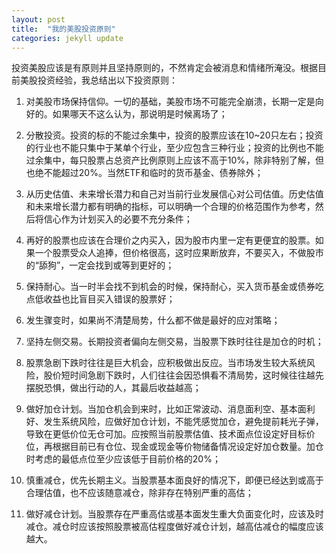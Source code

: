 ```yaml
---
layout: post
title:  "我的美股投资原则"
categories: jekyll update
---
```


投资美股应该是有原则并且坚持原则的，不然肯定会被消息和情绪所淹没。根据目前美股投资经验，我总结出以下投资原则：

1. 对美股市场保持信仰。一切的基础，美股市场不可能完全崩溃，长期一定是向好的。如果哪天不这么认为，那说明是时候离场了；

2. 分散投资。投资的标的不能过余集中，投资的股票应该在10~20只左右；投资的行业也不能只集中于某单个行业，至少应包含三种行业；投资的比例也不能过余集中，每只股票占总资产比例原则上应该不高于10%，除非特别了解，但也绝不能超过20%。当然ETF和临时的货币基金、债券除外；

3. 从历史估值、未来增长潜力和自己对当前行业发展信心对公司估值。历史估值和未来增长潜力都有明确的指标，可以明确一个合理的价格范围作为参考，然后将信心作为计划买入的必要不充分条件；

4. 再好的股票也应该在合理价之内买入，因为股市内里一定有更便宜的股票。如果一个股票受众人追捧，但价格很高，这时应果断放弃，不要买入，不做股市的“舔狗”，一定会找到或等到更好的；

5. 保持耐心。当一时半会找不到机会的时候，保持耐心，买入货币基金或债券吃点低收益也比盲目买入错误的股票好；

6. 发生骤变时，如果尚不清楚局势，什么都不做是最好的应对策略；

7. 坚持左侧交易。长期投资者偏向左侧交易，当股票下跌时往往是加仓的时机；

8. 股票急剧下跌时往往是巨大机会，应积极做出反应。当市场发生较大系统风险，股价短时间急剧下跌时，人们往往会因恐惧看不清局势，这时候往往越先摆脱恐惧，做出行动的人，其最后收益越高；

9.  做好加仓计划。当加仓机会到来时，比如正常波动、消息面利空、基本面利好、发生系统风险，应做好加仓计划，不能凭感觉加仓，避免提前耗光子弹，导致在更低价位无仓可加。应按照当前股票估值、技术面点位设定好目标价位，再根据目前已有仓位、现金或现金等价物储备情况设定好加仓数量。加仓时考虑的最低点位至少应该低于目前价格的20%；

10. 慎重减仓，优先长期主义。当股票基本面良好的情况下，即便已经达到或高于合理估值，也不应该随意减仓，除非存在特别严重的高估；

11. 做好减仓计划。当股票存在严重高估或基本面发生重大负面变化时，应该及时减仓。减仓时应该按照股票被高估程度做好减仓计划，越高估减仓的幅度应该越大。